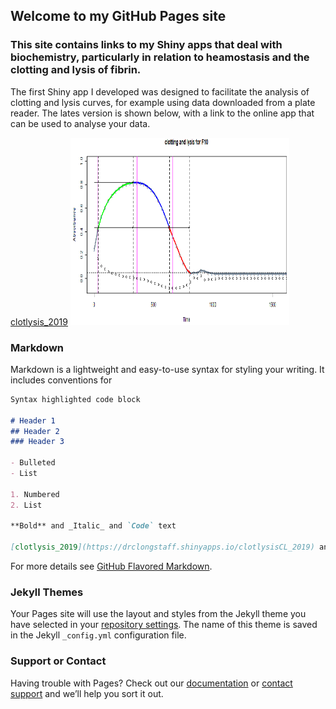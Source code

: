 ## Welcome to my GitHub Pages site

### This site contains links to my Shiny apps that deal with biochemistry, particularly in relation to heamostasis and the clotting and lysis of fibrin.

The first Shiny app I developed was designed to facilitate the analysis of clotting and lysis curves, for example using data downloaded from a plate reader.  The lates version is shown below, with a link to the online app that can be used to analyse your data.

[clotlysis_2019](https://drclongstaff.shinyapps.io/clotlysisCL_2019) <img src="CurveF10.PNG" alt="Curve"
	title="Clot lysis curve" width="350" height="300" />




### Markdown

Markdown is a lightweight and easy-to-use syntax for styling your writing. It includes conventions for

```markdown
Syntax highlighted code block

# Header 1
## Header 2
### Header 3

- Bulleted
- List

1. Numbered
2. List

**Bold** and _Italic_ and `Code` text

[clotlysis_2019](https://drclongstaff.shinyapps.io/clotlysisCL_2019) and ![Image](src)
```

For more details see [GitHub Flavored Markdown](https://guides.github.com/features/mastering-markdown/).

### Jekyll Themes

Your Pages site will use the layout and styles from the Jekyll theme you have selected in your [repository settings](https://github.com/drclongstaff/shiny-clots/settings). The name of this theme is saved in the Jekyll `_config.yml` configuration file.

### Support or Contact

Having trouble with Pages? Check out our [documentation](https://help.github.com/categories/github-pages-basics/) or [contact support](https://github.com/contact) and we’ll help you sort it out.
